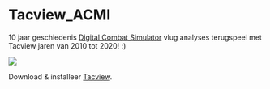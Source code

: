 # Tacview_ACMI
10 jaar geschiedenis <a href="digitalcombatsimulator.com" target="_blank" title="DCS World">Digital Combat Simulator</a> vlug analyses terugspeel met Tacview jaren van 2010 tot 2020! :)

<img src="https://www.tacview.net/img/pic-understand.png">


Download &amp; installeer <a href="https://store.steampowered.com/app/1174860/Tacview/" target="_blank">Tacview</a>.
